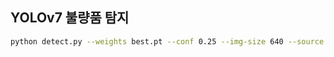 ## YOLOv7 불량품 탐지

```sh
python detect.py --weights best.pt --conf 0.25 --img-size 640 --source my_img
```
